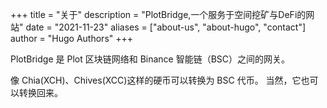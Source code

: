 +++
title = "关于"
description = "PlotBridge,一个服务于空间挖矿与DeFi的网站"
date = "2021-11-23"
aliases = ["about-us", "about-hugo", "contact"]
author = "Hugo Authors"
+++

PlotBridge 是 Plot 区块链网络和 Binance 智能链（BSC）之间的网关。

像 Chia(XCH)、Chives(XCC)这样的硬币可以转换为 BSC 代币。
当然，它也可以转换回来。
